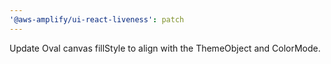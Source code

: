 ```yaml
---
'@aws-amplify/ui-react-liveness': patch
---
```


Update Oval canvas fillStyle to align with the ThemeObject and ColorMode.
